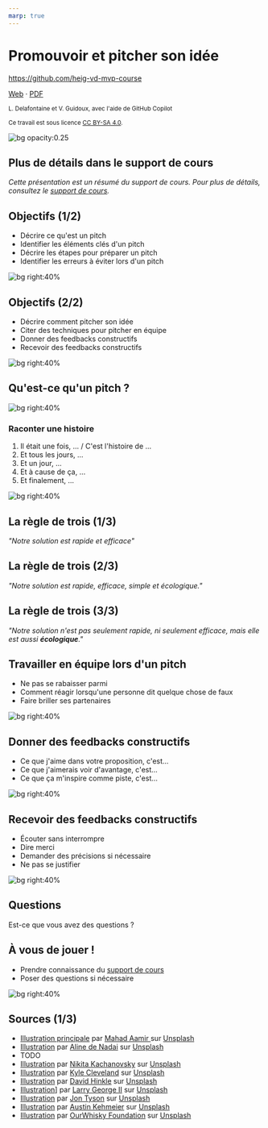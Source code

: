 ```yaml
---
marp: true
---
```


<!--
theme: gaia
size: 16:9
paginate: true
author: L. Delafontaine et V. Guidoux, avec l'aide de GitHub Copilot
title: HEIG-VD MVP Course - Promouvoir et pitcher son idée
description: Promouvoir et pitcher son idée pour le cours MVP à la HEIG-VD, Suisse
url: https://heig-vd-mvp-course.github.io/heig-vd-mvp-course/05-cours-promouvoir-et-pitcher-son-idee/01-presentation/index.html
header: "**Promouvoir et pitcher son idée**"
footer: "**HEIG-VD** - MVP Course 2024-2025 - CC BY-SA 4.0"
style: |
    :root {
        --color-background: #fff;
        --color-foreground: #333;
        --color-highlight: #f96;
        --color-dimmed: #888;
        --color-headings: #7d8ca3;
    }
    blockquote {
        font-style: italic;
    }
    table {
        width: 100%;
    }
    h1, h2, h3, h4, h5, h6 {
        color: var(--color-headings);
    }
    h2, h3, h4, h5, h6 {
        font-size: 1.5rem;
    }
    h1 a:link, h2 a:link, h3 a:link, h4 a:link, h5 a:link, h6 a:link {
        text-decoration: none;
    }
    section:not(.lead) > p, blockquote {
        text-align: justify;
    }
    section:has(h1) {
        padding: 50px;
    }
    section:has(h1) > header {
        display: none;
    }
    section > header {
        font-size: 50%;
    }
    .two-columns {
        display: grid;
        grid-template-columns: 1fr 1fr;
        gap: 1rem;
    }
headingDivider: 6
-->

# Promouvoir et pitcher son idée

<!--
_class: lead
_paginate: false
-->

<https://github.com/heig-vd-mvp-course>

[Web][web] · [PDF][pdf]

<small>L. Delafontaine et V. Guidoux, avec l'aide de GitHub Copilot</small>

<small>Ce travail est sous licence [CC BY-SA 4.0][license].</small>

![bg opacity:0.25][illustration-principale]

## Plus de détails dans le support de cours

<!-- _class: lead -->

_Cette présentation est un résumé du support de cours. Pour plus de détails,
consultez le [support de cours][course-material]._

## Objectifs (1/2)

- Décrire ce qu'est un pitch
- Identifier les éléments clés d'un pitch
- Décrire les étapes pour préparer un pitch
- Identifier les erreurs à éviter lors d'un pitch

![bg right:40%][illustration-objectifs]

## Objectifs (2/2)

- Décrire comment pitcher son idée
- Citer des techniques pour pitcher en équipe
- Donner des feedbacks constructifs
- Recevoir des feedbacks constructifs

![bg right:40%][illustration-objectifs]

## Qu'est-ce qu'un pitch ?

![bg right:40%][illustration-pitch-2]

<!-- TODO Ludo -->

### Raconter une histoire

1. Il était une fois, ... / C'est l'histoire de ...
2. Et tous les jours, ...
3. Et un jour, ...
4. Et à cause de ça, ...
5. Et finalement, ...

![bg right:40%][illustration-histoire]

## La règle de trois (1/3)

<!-- _class: lead -->

_"Notre solution est rapide et efficace"_

## La règle de trois (2/3)

<!-- _class: lead -->

_"Notre solution est rapide, efficace, simple et écologique."_

## La règle de trois (3/3)

<!-- _class: lead -->

_"Notre solution n'est pas seulement rapide, ni seulement efficace, mais elle
est aussi **écologique**."_

## Travailler en équipe lors d'un pitch

- Ne pas se rabaisser parmi
- Comment réagir lorsqu'une personne dit quelque chose de faux
- Faire briller ses partenaires

![bg right:40%][illustration-equipes]

## Donner des feedbacks constructifs

- Ce que j'aime dans votre proposition, c'est...
- Ce que j'aimerais voir d'avantage, c'est...
- Ce que ça m'inspire comme piste, c'est...

![bg right:40%][illustration-donner-feedbacks]

## Recevoir des feedbacks constructifs

- Écouter sans interrompre
- Dire merci
- Demander des précisions si nécessaire
- Ne pas se justifier

![bg right:40%][illustration-recevoir-feedbacks]

## Questions

<!-- _class: lead -->

Est-ce que vous avez des questions ?

## À vous de jouer !

- Prendre connaissance du [support de cours][course-material]
- Poser des questions si nécessaire

![bg right:40%][illustration-a-vous-de-jouer]

## Sources (1/3)

- [Illustration principale][illustration-principale] par
  [Mahad Aamir ](https://unsplash.com/@mahadaamir) sur
  [Unsplash](https://unsplash.com/photos/interior-of-building-Y-GnrESsjr0)
- [Illustration][illustration-objectifs] par
  [Aline de Nadai](https://unsplash.com/@alinedenadai) sur
  [Unsplash](https://unsplash.com/photos/j6brni7fpvs)
- TODO
- [Illustration][illustration-a-vous-de-jouer] par
  [Nikita Kachanovsky](https://unsplash.com/@nkachanovskyyy) sur
  [Unsplash](https://unsplash.com/photos/white-sony-ps4-dualshock-controller-over-persons-palm-FJFPuE1MAOM)
- [Illustration][illustration-pitch-1] par
  [Kyle Cleveland](https://unsplash.com/@kyleclevelandphoto) sur
  [Unsplash](https://unsplash.com/photos/woman-in-green-and-white-plaid-dress-shirt-and-black-pants-leaning-on-gray-wall-b5OzroVj4DY)
- [Illustration][illustration-pitch-2] par
  [David Hinkle](https://unsplash.com/@hinkshoots) sur
  [Unsplash](https://unsplash.com/photos/man-in-white-dress-shirt-and-black-pants-standing-beside-glass-window-cloA7tBdZ4c)
- [Illustration][illustration-recevoir-feedbacks]] par
  [Larry George II](https://unsplash.com/@itslarryg) sur
  [Unsplash](https://unsplash.com/photos/man-in-red-dress-shirt-and-blue-denim-jeans--uGGyKVjoWo)
- [Illustration][illustration-donner-feedbacks] par
  [Jon Tyson](https://unsplash.com/@jontyson) sur
  [Unsplash](https://unsplash.com/photos/yellow-awesome-printed-signage-82ZEOTntP8g)
- [Illustration][illustration-equipes] par
  [Austin Kehmeier](https://unsplash.com/@a_kehmeier) sur
  [Unsplash](https://unsplash.com/photos/view-of-two-persons-hands-lyiKExA4zQA)
- [Illustration][illustration-histoire] par
  [OurWhisky Foundation](https://unsplash.com/@ourwhiskyfoundation) sur
  [Unsplash](https://unsplash.com/photos/a-person-reading-a-book-and-drinking-a-glass-of-whiskey-kJMgr2LT4RQ)

<!-- URLs -->

[web]:
	https://heig-vd-mvp-course.github.io/heig-vd-mvp-course/05-cours-promouvoir-et-pitcher-son-idee/01-presentation/
[pdf]:
	https://heig-vd-mvp-course.github.io/heig-vd-mvp-course/05-cours-promouvoir-et-pitcher-son-idee/01-presentation/05-cours-promouvoir-et-pitcher-son-idee-presentation.pdf
[course-material]:
	https://github.com/heig-vd-mvp-course/heig-vd-mvp-course/blob/main/05-cours-promouvoir-et-pitcher-son-idee/02-support-de-cours/README.md
[license]:
	https://github.com/heig-vd-mvp-course/heig-vd-mvp-course/blob/main/LICENSE.md

<!-- Illustrations -->

[illustration-principale]:
	https://images.unsplash.com/photo-1566096650255-98ba2641071e?fit=crop&h=720
[illustration-objectifs]:
	https://images.unsplash.com/photo-1516389573391-5620a0263801?fit=crop&h=720
[illustration-a-vous-de-jouer]:
	https://images.unsplash.com/photo-1509198397868-475647b2a1e5?fit=crop&h=720
[illustration-pitch-1]:
	https://images.unsplash.com/photo-1614475496299-d4499fb699f1?fit=crop&h=720
[illustration-pitch-2]:
	https://images.unsplash.com/photo-1611940273499-e7e8ed5cbb55?fit=crop&h=720
[illustration-recevoir-feedbacks]:
	https://images.unsplash.com/photo-1625024573146-5b95a5b861b5?fit=crop&h=720
[illustration-donner-feedbacks]:
	https://images.unsplash.com/photo-1508591360875-10163ed98c8e?fit=crop&h=720
[illustration-equipes]:
	https://images.unsplash.com/photo-1578357078586-491adf1aa5ba?fit=crop&h=720
[illustration-histoire]:
	https://images.unsplash.com/photo-1699728838283-72e593cd15c7?fit=crop&h=720
